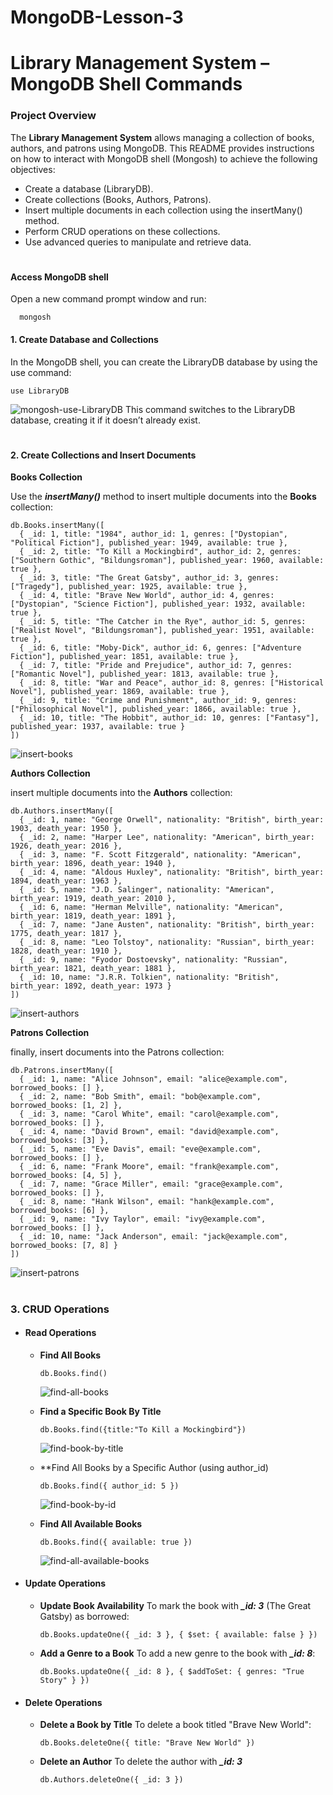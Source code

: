 # MongoDB-Lesson-3

# Library Management System – MongoDB Shell Commands
### Project Overview
The **Library Management System** allows managing a collection of books, authors, and patrons using MongoDB. This README provides instructions on how to interact with MongoDB shell (Mongosh) to achieve the following objectives:
  - Create a database (LibraryDB).
  - Create collections (Books, Authors, Patrons).
  - Insert multiple documents in each collection using the insertMany() method.
  - Perform CRUD operations on these collections.
  - Use advanced queries to manipulate and retrieve data.
#

  #### Access MongoDB shell
  Open a new command prompt window and run:
  
      mongosh
  
  

  #### **1. Create Database and Collections**
  In the MongoDB shell, you can create the LibraryDB database by using the use command:

    use LibraryDB
  
   ![mongosh-use-LibraryDB](https://github.com/user-attachments/assets/438528ae-5934-4f26-8b14-63d2d855ea4e)
  This command switches to the LibraryDB database, creating it if it doesn’t already exist.
#
  #### **2. Create Collections and Insert Documents**
  **Books Collection**
  
  Use the ***insertMany()*** method to insert multiple documents into the **Books** collection:

    db.Books.insertMany([
      { _id: 1, title: "1984", author_id: 1, genres: ["Dystopian", "Political Fiction"], published_year: 1949, available: true },
      { _id: 2, title: "To Kill a Mockingbird", author_id: 2, genres: ["Southern Gothic", "Bildungsroman"], published_year: 1960, available: true },
      { _id: 3, title: "The Great Gatsby", author_id: 3, genres: ["Tragedy"], published_year: 1925, available: true },
      { _id: 4, title: "Brave New World", author_id: 4, genres: ["Dystopian", "Science Fiction"], published_year: 1932, available: true },
      { _id: 5, title: "The Catcher in the Rye", author_id: 5, genres: ["Realist Novel", "Bildungsroman"], published_year: 1951, available: true },
      { _id: 6, title: "Moby-Dick", author_id: 6, genres: ["Adventure Fiction"], published_year: 1851, available: true },
      { _id: 7, title: "Pride and Prejudice", author_id: 7, genres: ["Romantic Novel"], published_year: 1813, available: true },
      { _id: 8, title: "War and Peace", author_id: 8, genres: ["Historical Novel"], published_year: 1869, available: true },
      { _id: 9, title: "Crime and Punishment", author_id: 9, genres: ["Philosophical Novel"], published_year: 1866, available: true },
      { _id: 10, title: "The Hobbit", author_id: 10, genres: ["Fantasy"], published_year: 1937, available: true }
    ])

  ![insert-books](https://github.com/user-attachments/assets/60397860-04fa-4572-90a8-ba32b1c17c63)


  **Authors Collection**

  insert multiple documents into the **Authors** collection:

    db.Authors.insertMany([
      { _id: 1, name: "George Orwell", nationality: "British", birth_year: 1903, death_year: 1950 },
      { _id: 2, name: "Harper Lee", nationality: "American", birth_year: 1926, death_year: 2016 },
      { _id: 3, name: "F. Scott Fitzgerald", nationality: "American", birth_year: 1896, death_year: 1940 },
      { _id: 4, name: "Aldous Huxley", nationality: "British", birth_year: 1894, death_year: 1963 },
      { _id: 5, name: "J.D. Salinger", nationality: "American", birth_year: 1919, death_year: 2010 },
      { _id: 6, name: "Herman Melville", nationality: "American", birth_year: 1819, death_year: 1891 },
      { _id: 7, name: "Jane Austen", nationality: "British", birth_year: 1775, death_year: 1817 },
      { _id: 8, name: "Leo Tolstoy", nationality: "Russian", birth_year: 1828, death_year: 1910 },
      { _id: 9, name: "Fyodor Dostoevsky", nationality: "Russian", birth_year: 1821, death_year: 1881 },
      { _id: 10, name: "J.R.R. Tolkien", nationality: "British", birth_year: 1892, death_year: 1973 }
    ])

  ![insert-authors](https://github.com/user-attachments/assets/c0e5908c-51a4-4a62-a35c-eaa04e195c14)


  **Patrons Collection**

  finally, insert documents into the Patrons collection:

    db.Patrons.insertMany([
      { _id: 1, name: "Alice Johnson", email: "alice@example.com", borrowed_books: [] },
      { _id: 2, name: "Bob Smith", email: "bob@example.com", borrowed_books: [1, 2] },
      { _id: 3, name: "Carol White", email: "carol@example.com", borrowed_books: [] },
      { _id: 4, name: "David Brown", email: "david@example.com", borrowed_books: [3] },
      { _id: 5, name: "Eve Davis", email: "eve@example.com", borrowed_books: [] },
      { _id: 6, name: "Frank Moore", email: "frank@example.com", borrowed_books: [4, 5] },
      { _id: 7, name: "Grace Miller", email: "grace@example.com", borrowed_books: [] },
      { _id: 8, name: "Hank Wilson", email: "hank@example.com", borrowed_books: [6] },
      { _id: 9, name: "Ivy Taylor", email: "ivy@example.com", borrowed_books: [] },
      { _id: 10, name: "Jack Anderson", email: "jack@example.com", borrowed_books: [7, 8] }
    ])
    
  
  ![insert-patrons](https://github.com/user-attachments/assets/7d544e0d-5ea0-4644-995b-08a62f606210)
#
  ### **3. CRUD Operations**
  * #### **Read Operations**
    - **Find All Books**

          db.Books.find()

      ![find-all-books](https://github.com/user-attachments/assets/79a5e1c8-e621-4031-93fd-a5f7a3f75bfb)

    - **Find a Specific Book By Title**

          db.Books.find({title:"To Kill a Mockingbird"})

      ![find-book-by-title](https://github.com/user-attachments/assets/09f107fa-018d-431f-ba20-176480f71a29)

    - **Find All Books by a Specific Author (using author_id)

          db.Books.find({ author_id: 5 })

      ![find-book-by-id](https://github.com/user-attachments/assets/5d965454-dc01-4a90-983e-35c754e388bb)

    - **Find All Available Books**

          db.Books.find({ available: true })

      ![find-all-available-books](https://github.com/user-attachments/assets/37c02f95-1f6c-430f-8021-11080a0d70fc)

    
  * #### **Update Operations**
    - **Update Book Availability**
      To mark the book with ***_id: 3*** (The Great Gatsby) as borrowed:

          db.Books.updateOne({ _id: 3 }, { $set: { available: false } })

    - **Add a Genre to a Book**
      To add a new genre to the book with ***_id: 8***:

          db.Books.updateOne({ _id: 8 }, { $addToSet: { genres: "True Story" } })

  * #### **Delete Operations**
    - **Delete a Book by Title**
      To delete a book titled "Brave New World":
          
          db.Books.deleteOne({ title: "Brave New World" })

    - **Delete an Author**
      To delete the author with ***_id: 3***

          db.Authors.deleteOne({ _id: 3 })

#

    
